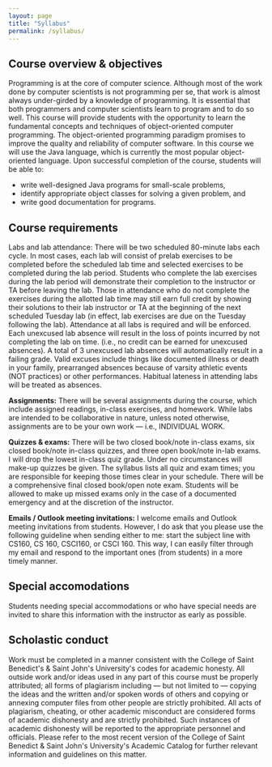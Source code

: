 ```yaml
---
layout: page
title: "Syllabus"
permalink: /syllabus/
---
```


## Course overview & objectives
Programming is at the core of computer science. Although most of the work done by computer scientists is not programming per se, that work is almost always under-girded by a knowledge of programming. It is essential that both programmers and computer scientists learn to program and to do so well. This course will provide students with the opportunity to learn the fundamental concepts and techniques of object-oriented computer programming. The object-oriented programming paradigm promises to improve the quality and reliability of computer software. In this course we will use the Java language, which is currently the most popular object-oriented language. Upon successful completion of the course, students will be able to:
* write well-designed Java programs for small-scale problems,
* identify appropriate object classes for solving a given problem, and
* write good documentation for programs.

## Course requirements
Labs and lab attendance: There will be two scheduled 80-minute labs each cycle. In most cases, each lab will consist of prelab exercises to be completed before the scheduled lab time and selected exercises to be completed during the lab period. Students who complete the lab exercises during the lab period will demonstrate their completion to the instructor or TA before leaving the lab. Those in attendance who do not complete the exercises during the allotted lab time may still earn full credit by showing their solutions to their lab instructor or TA at the beginning of the next scheduled Tuesday lab (in effect, lab exercises are due on the Tuesday following the lab). Attendance at all labs is required and will be enforced. Each unexcused lab absence will result in the loss of points incurred by not completing the lab on time. (i.e., no credit can be earned for unexcused absences). A total of 3 unexcused lab absences will automatically result in a failing grade. Valid excuses include things like documented illness or death in your family, prearranged absences because of varsity athletic events (NOT practices) or other performances. Habitual lateness in attending labs will be treated as absences.

**Assignments:** There will be several assignments during the course, which include assigned readings, in-class exercises, and homework. While labs are intended to be collaborative in nature, unless noted otherwise, assignments are to be your own work — i.e., INDIVIDUAL WORK.

**Quizzes & exams:** There will be two closed book/note in-class exams, six closed book/note in-class quizzes, and three open book/note in-lab exams. I will drop the lowest in-class quiz grade. Under no circumstances will make-up quizzes be given. The syllabus lists all quiz and exam times; you are responsible for keeping those times clear in your schedule. There will be a comprehensive final closed book/open note exam. Students will be allowed to make up missed exams only in the case of a documented emergency and at the discretion of the instructor.

**Emails / Outlook meeting invitations:** I welcome emails and Outlook meeting invitations from students. However, I do ask that you please use the following guideline when sending either to me: start the subject line with CS160, CS 160, CSCI160, or CSCI 160. This way, I can easily filter through my email and respond to the important ones (from students) in a more timely manner.

## Special accomodations
Students needing special accommodations or who have special needs are invited to share this information with the instructor as early as possible.

## Scholastic conduct
Work must be completed in a manner consistent with the College of Saint Benedict's & Saint John's University's codes for academic honesty. All outside work and/or ideas used in any part of this course must be properly attributed; all forms of plagiarism including — but not limited to — copying the ideas and the written and/or spoken words of others and copying or annexing computer files from other people are strictly prohibited. All acts of plagiarism, cheating, or other academic misconduct are considered forms of academic dishonesty and are strictly prohibited. Such instances of academic dishonesty will be reported to the appropriate personnel and officials. Please refer to the most recent version of the College of Saint Benedict & Saint John's University's Academic Catalog for further relevant information and guidelines on this matter.
